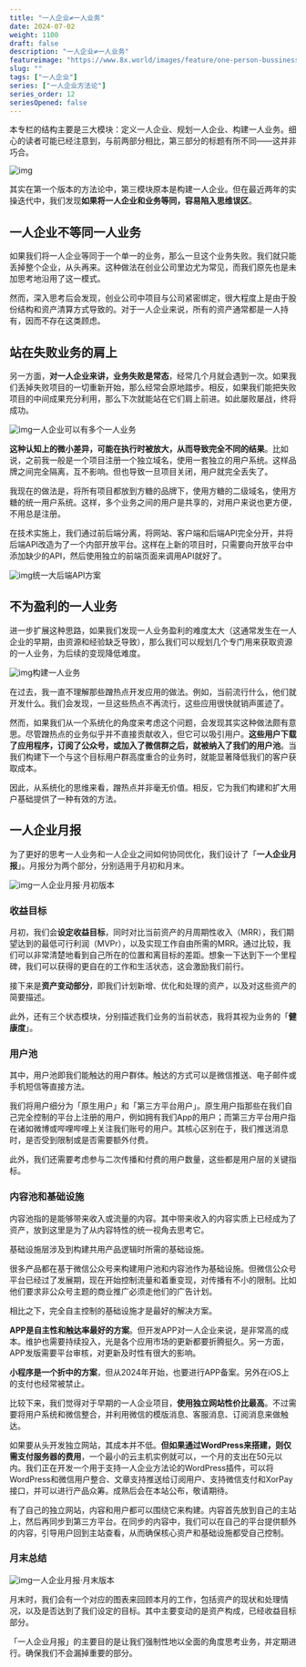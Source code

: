 ```yaml
---
title: "一人企业≠一人业务"
date: 2024-07-02
weight: 1100
draft: false
description: "一人企业≠一人业务"
featureimage: "https://www.8x.world/images/feature/one-person-bussiness.jpg"
slug: ""
tags: ["一人企业"]
series: ["一人企业方法论"]
series_order: 12
seriesOpened: false
---
```


本专栏的结构主要是三大模块：定义一人企业、规划一人企业、构建一人业务。细心的读者可能已经注意到，与前两部分相比，第三部分的标题有所不同——这并非巧合。

![img](https://r2.ft07.com/wp-content/uploads/2024/03/image-72-1024x240.png)

其实在第一个版本的方法论中，第三模块原本是构建一人企业。但在最近两年的实操迭代中，我们发现**如果将一人企业和业务等同，容易陷入思维误区**。

## 一人企业不等同一人业务

如果我们将一人企业等同于一个单一的业务，那么一旦这个业务失败。我们就只能丢掉整个企业，从头再来。这种做法在创业公司里边尤为常见，而我们原先也是未加思考地沿用了这一模式。

然而，深入思考后会发现，创业公司中项目与公司紧密绑定，很大程度上是由于股份结构和资产清算方式导致的。对于一人企业来说，所有的资产通常都是一人持有，因而不存在这类顾虑。

## 站在失败业务的肩上

另一方面，**对一人企业来讲，业务失败是常态**，经常几个月就会遇到一次。如果我们丢掉失败项目的一切重新开始，那么经常会原地踏步。相反，如果我们能把失败项目的中间成果充分利用，那么下次就能站在它们肩上前进。如此屡败屡战，终将成功。

![img](https://r2.ft07.com/wp-content/uploads/2024/03/image-73-1024x456.png)一人企业可以有多个一人业务

**这种认知上的微小差异，可能在执行时被放大，从而导致完全不同的结果**。比如说，之前我一般是一个项目注册一个独立域名，使用一套独立的用户系统。这样品牌之间完全隔离，互不影响。但也导致一旦项目关闭，用户就完全丢失了。

我现在的做法是，将所有项目都放到方糖的品牌下，使用方糖的二级域名，使用方糖的统一用户系统。这样，多个业务之间的用户是共享的，对用户来说也更方便，不用总是注册。

在技术实施上，我们通过前后端分离，将网站、客户端和后端API完全分开，并将后端API改造为了一个内部开放平台。这样在上新的项目时，只需要向开放平台中添加缺少的API，然后使用独立的前端页面来调用API就好了。

![img](https://r2.ft07.com/wp-content/uploads/2024/03/image-1-414x1024.jpg)统一大后端API方案

## 不为盈利的一人业务

进一步扩展这种思路，如果我们发现一人业务盈利的难度太大（这通常发生在一人企业的早期，由资源和经验缺乏导致），那么我们可以规划几个专门用来获取资源的一人业务，为后续的变现降低难度。

![img](https://r2.ft07.com/wp-content/uploads/2024/03/image-71-1024x456.png)构建一人业务

在过去，我一直不理解那些蹭热点开发应用的做法。例如，当前流行什么，他们就开发什么。我们会发现，一旦这些热点不再流行，这些应用很快就销声匿迹了。

然而，如果我们从一个系统化的角度来考虑这个问题，会发现其实这种做法颇有意思。尽管蹭热点的业务似乎并不直接贡献收入，但它可以吸引用户。**这些用户下载了应用程序，订阅了公众号，或加入了微信群之后，就被纳入了我们的用户池**。当我们构建下一个与这个目标用户群高度重合的业务时，就能显著降低我们的客户获取成本。

因此，从系统化的思维来看，蹭热点并非毫无价值。相反，它为我们构建和扩大用户基础提供了一种有效的方法。

## 一人企业月报

为了更好的思考一人业务和一人企业之间如何协同优化，我们设计了「**一人企业月报**」。月报分为两个部分，分别适用于月初和月末。

![img](https://r2.ft07.com/wp-content/uploads/2024/03/image-81-1024x586.png)一人企业月报·月初版本

### 收益目标

月初，我们会**设定收益目标**，同时对比当前资产的月周期性收入（MRR），我们期望达到的最低可行利润（MVPr），以及实现工作自由所需的MRR。通过比较，我们可以非常清楚地看到自己所在的位置和离目标的差距。想象一下达到下一个里程碑，我们可以获得的更自在的工作和生活状态，这会激励我们前行。

接下来是**资产变动部分**，即我们计划新增、优化和处理的资产，以及对这些资产的简要描述。

此外，还有三个状态模块，分别描述我们业务的当前状态，我将其视为业务的「**健康度**」。

### 用户池

其中，用户池即我们能触达的用户群体。触达的方式可以是微信推送、电子邮件或手机短信等直接方法。

我们将用户细分为「原生用户」和「第三方平台用户」。原生用户指那些在我们自己完全控制的平台上注册的用户，例如拥有我们App的用户；而第三方平台用户指在诸如微博或哔哩哔哩上关注我们账号的用户。其核心区别在于，我们推送消息时，是否受到限制或是否需要额外付费。

此外，我们还需要考虑参与二次传播和付费的用户数量，这些都是用户层的关键指标。

### 内容池和基础设施

内容池指的是能够带来收入或流量的内容。其中带来收入的内容实质上已经成为了资产，放到这里是为了从内容特性的统一视角去思考它。

基础设施层涉及到构建共用产品逻辑时所需的基础设施。

很多产品都在基于微信公众号来构建用户池和内容池作为基础设施。但微信公众号平台已经过了发展期，现在开始控制流量和着重变现，对传播有不小的限制。比如他们要求非公众号主题的商业推广必须走他们的广告计划。

相比之下，完全自主控制的基础设施才是最好的解决方案。

**APP是自主性和触达率最好的方案**。但开发APP对一人企业来说，是非常高的成本。维护也需要持续投入，光是各个应用市场的更新都要折腾挺久。另一方面，APP发版需要平台审核，对更新及时性有很大的影响。

**小程序是一个折中的方案**，但从2024年开始，也要进行APP备案。另外在iOS上的支付也经常被禁止。

比较下来，我们觉得对于早期的一人企业项目，**使用独立网站性价比最高**。不过需要将用户系统和微信整合，并利用微信的模版消息、客服消息、订阅消息来做触达。

如果要从头开发独立网站，其成本并不低。**但如果通过WordPress来搭建，则仅需支付服务器的费用**，一个最小的云主机实例就可以，一个月的支出在50元以内。我们正在开发一个用于支持一人企业方法论的WordPress插件，可以将WordPress和微信用户整合、文章支持推送给订阅用户、支持微信支付和XorPay接口，并可以进行产品众筹。成熟后会在本站公布，敬请期待。

有了自己的独立网站，内容和用户都可以围绕它来构建。内容首先放到自己的主站上，然后再同步到第三方平台。在同步的内容中，我们可以在自己的平台提供额外的内容，引导用户回到主站查看，从而确保核心资产和基础设施都受自己控制。

### 月末总结



![img](https://r2.ft07.com/wp-content/uploads/2024/03/opb-month-end-1024x583.png)一人企业月报·月末版本

月末时，我们会有一个对应的图表来回顾本月的工作，包括资产的现状和处理情况，以及是否达到了我们设定的目标。其中主要变动的是资产构成，已经收益目标部分。

「一人企业月报」的主要目的是让我们强制性地以全面的角度思考业务，并定期进行。确保我们不会漏掉重要的部分。